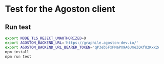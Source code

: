 # Test for the Agoston client

## Run test

```bash
export NODE_TLS_REJECT_UNAUTHORIZED=0
export AGOSTON_BACKEND_URL='https://graphile.agoston-dev.io/'
export AGOSTON_BACKEND_URL_BEARER_TOKEN='qP3ebSFxPMaPX9A6UmeZQKf82Kxx2dp8BMZ3vfWX8Dpq1BqLaqn0wpFPqBwZNkxaurWzuKHDCvLLgGTWkXKZr4qjcWvzk5efQlywVwa52eXHsc5Nb2pVPzs'
npm install
npm run test
```

